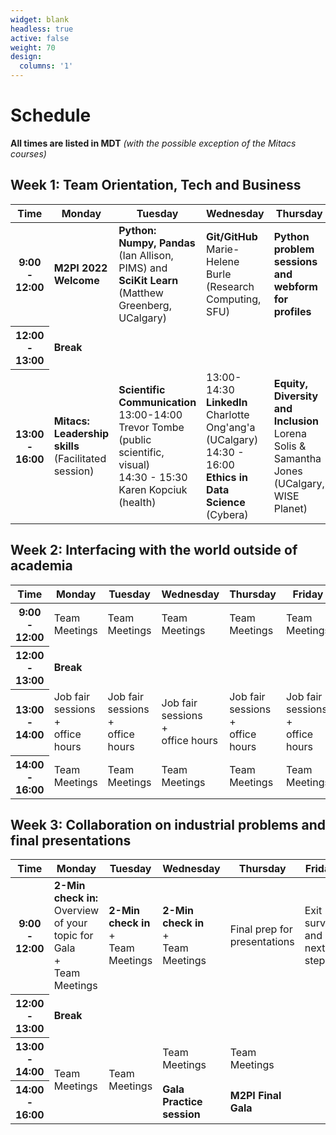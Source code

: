 ```yaml
---
widget: blank
headless: true
active: false
weight: 70
design:
  columns: '1'
---
```

# Schedule
**All times are listed in MDT** <em>(with the possible exception of the Mitacs
courses)</em>
## Week 1: Team Orientation, Tech and Business

<table class="table table-bordered">
  <thead>
    <tr>
      <th scope="col">Time</th>
      <th scope="col">Monday</th>
      <th scope="col">Tuesday</th>
      <th scope="col">Wednesday</th>
      <th scope="col">Thursday</th>
      <th scope="col">Friday</th>
    </tr>
  </thead>
  <tbody>
    <tr>
      <th scope="row">9:00 - 12:00</th>
      <td><strong>M2PI 2022 Welcome</strong></td>
      <td class="table-warning"><strong>Python: Numpy, Pandas</strong> (Ian Allison, PIMS) and <strong>SciKit Learn</strong> (Matthew
      Greenberg, UCalgary)</td>
      <td class="table-warning"><strong>Git/GitHub</strong> Marie-Helene Burle (Research Computing, SFU)</td>
      <td class="table-warning"><strong>Python problem sessions and webform for profiles</strong></td>
      <td class="table-warning"><strong>Parallel Coding with Julia</strong> Alex Razoumov, (Research Computing, SFU)</td>
    </tr>
    <tr>
      <th scope="row">12:00 - 13:00</th>
      <td colspan="5" class="table-info"><strong>Break</strong></td>
    </tr>
    <tr>
      <th scope="row">13:00 - 16:00</th>
      <td class="table-warning"><strong>Mitacs: Leadership skills</strong> (Facilitated session)</td>
      <td class="table-warning"><strong>Scientific Communication</strong><br> 13:00-14:00 Trevor Tombe (public scientific, visual) <br> 14:30 - 15:30 Karen
      Kopciuk (health)</td>
      <td class="table-warning">13:00-14:30 <strong>LinkedIn</strong> Charlotte Ong'ang'a (UCalgary)<br>14:30 -
      16:00 <strong>Ethics in Data Science</strong> (Cybera)</td>
      <td class="table-warning"><strong>Equity, Diversity and Inclusion</strong> Lorena Solis
      &amp; Samantha Jones (UCalgary, WISE Planet)</td>
      <td><strong>Team Introductions</strong></td>
  </tbody>
</table>

## Week 2: Interfacing with the world outside of academia
<table class="table table-bordered">
  <thead>
    <tr>
      <th scope="col">Time</th>
      <th scope="col">Monday</th>
      <th scope="col">Tuesday</th>
      <th scope="col">Wednesday</th>
      <th scope="col">Thursday</th>
      <th scope="col">Friday</th>
    </tr>
  </thead>
  <tbody>
    <tr>
      <th scope="row">9:00 - 12:00</th>
      <td class="table-success">Team Meetings</td>
      <td class="table-success">Team Meetings</td>
      <td class="table-success">Team Meetings</td>
      <td class="table-success">Team Meetings</td>
      <td class="table-success">Team Meetings</td>
    </tr>
    <tr>
      <th scope="row">12:00 - 13:00</th>
      <td colspan="5" class="table-info"><strong>Break</strong></td>
    </tr>
    <tr>
      <th scope="row">13:00 - 14:00</th>
      <td>Job fair sessions<br>+<br>office hours</td>
      <td>Job fair sessions<br>+<br>office hours</td>
      <td>Job fair sessions<br>+<br>office hours</td>
      <td>Job fair sessions<br>+<br>office hours</td>
      <td>Job fair sessions<br>+<br>office hours</td>
    </tr>
    <tr>
      <th scope="row">14:00 - 16:00</th>
      <td class="table-success">Team Meetings</td>
      <td class="table-success">Team Meetings</td>
      <td class="table-success">Team Meetings</td>
      <td class="table-success">Team Meetings</td>
      <td class="table-success">Team Meetings</td>
    </tr>
  </tbody>
</table>

## Week 3: Collaboration on industrial problems and final presentations
<table class="table table-bordered">
  <thead>
    <tr>
      <th scope="col">Time</th>
      <th scope="col">Monday</th>
      <th scope="col">Tuesday</th>
      <th scope="col">Wednesday</th>
      <th scope="col">Thursday</th>
      <th scope="col">Friday</th>
    </tr>
  </thead>
  <tbody>
    <tr>
      <th scope="row">9:00 - 12:00</th>
      <td class="table-success"><strong>2-Min check in:</strong><br>Overview of your topic for Gala <br> +
      <br> Team Meetings</td>
      <td class="table-success"><strong>2-Min check in</strong><br> +
      <br> Team Meetings</td>
      <td class="table-success"><strong>2-Min check in</strong><br> +
      <br> Team Meetings</td>
      <td>Final prep for presentations</td>
      <td>Exit survey and next steps</td>
    </tr>
    <tr>
      <th scope="row">12:00 - 13:00</th>
      <td colspan="4" class="table-info"><strong>Break</strong></td>
      <td rowspan="3" class="table-secondary"></td>
    </tr>
    <tr>
      <th scope="row">13:00 - 14:00</th>
      <td rowspan="2" class="table-success">Team Meetings</td>
      <td rowspan="2" class="table-success">Team Meetings</td>
      <td class="table-success">Team Meetings</td>
      <td class="table-success">Team Meetings</td>
    </tr>
    <tr>
      <th scope="row">14:00 - 16:00</th>
      <td><strong>Gala Practice session</strong></td>
      <td><strong>M2PI Final Gala</strong></td>
    </tr>
  </tbody>
</table>

